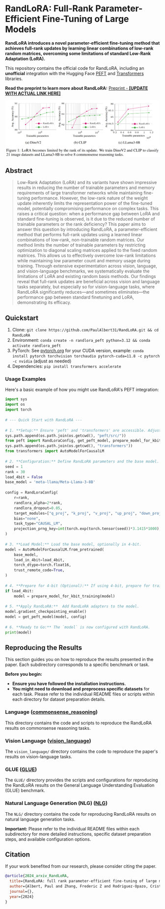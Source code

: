 # RandLoRA: Full-Rank Parameter-Efficient Fine-Tuning of Large Models

**RandLoRA introduces a novel parameter-efficient fine-tuning method that achieves full-rank updates by learning linear combinations of low-rank random matrices, overcoming some limitations of standard Low-Rank Adaptation (LoRA).**

This repository contains the official code for RandLoRA, including an **unofficial** integration with the Hugging Face [PEFT](https://github.com/huggingface/peft) and [Transformers](https://github.com/huggingface/transformers) libraries.

**Read the preprint to learn more about RandLoRA:** [Preprint - **[UPDATE WITH ACTUAL LINK HERE]**]()


![RandLoRAOverview](figures/overview.png)

## Abstract

> Low-Rank Adaptation (LoRA) and its variants have shown impressive results in reducing the number of trainable parameters and memory requirements of large
transformer networks while maintaining fine-tuning performance. However, the low-rank nature of the weight update inherently limits the representation power of the fine-tuned model, potentially compromising performance on complex tasks. This raises a critical question: when a performance gap between LoRA and
standard fine-tuning is observed, is it due to the reduced number of trainable parameters or the rank deficiency?
This paper aims to answer this question by introducing RandLoRA, a parameter-efficient method that performs full-rank updates using a learned linear combinations of low-rank, non-trainable random matrices. Our method limits the number of trainable parameters by restricting optimization to diagonal scaling matrices applied to the fixed random matrices. This allows us to effectively overcome low-rank limitations while maintaining low parameter count and memory usage during training.
Through extensive experimentation across vision, language, and vision-language benchmarks, we systematically evaluate the limitations of LoRA and existing random basis methods. Our findings reveal that full-rank updates are beneficial across vision and language tasks separately, but especially so for vision-language tasks, where RandLoRA significantly reduces—and sometimes eliminates—the performance gap between standard finetuning and LoRA, demonstrating its efficacy.

## Quickstart

1. Clone: `git clone https://github.com/PaulAlbert31/RandLoRA.git && cd RandLoRA`
2. Environment: `conda create -n randlora_peft python=3.12 && conda activate randlora_peft`
3. PyTorch: See [pytorch.org](https://pytorch.org/get-started/locally/) for your CUDA version, example: `conda install pytorch torchvision torchaudio pytorch-cuda=11.8 -c pytorch -c nvidia` (adjust as needed)
4. Dependencies: `pip install transformers accelerate`

### Usage Examples

Here's a basic example of how you might use RandLoRA's PEFT integration:

```python
import sys
import os
import torch

# --- Quick Start with RandLoRA ---

# 1. **Setup:** Ensure 'peft' and 'transformers' are accessible. Adjust paths if needed for local versions.
sys.path.append(os.path.join(os.getcwd(), "peft/src/"))
from peft import RandLoraConfig, get_peft_model, prepare_model_for_kbit_training
sys.path.append(os.path.join(os.getcwd(), "transformers"))
from transformers import AutoModelForCausalLM

# 2. **Configuration:** Define RandLoRA parameters and the base model.
seed = 1
rank = 30
load_4bit = False
base_model = 'meta-llama/Meta-Llama-3-8B'

config = RandLoraConfig(
    r=rank,
    randlora_alpha=2*rank,
    randlora_dropout=0.05,
    target_modules=["q_proj", "k_proj", "v_proj", "up_proj", "down_proj"],
    bias="none",
    task_type="CAUSAL_LM",
    projection_prng_key=int(torch.exp(torch.tensor(seed))*3.1415*1000),
)

# 3. **Load Model:** Load the base model, optionally in 4-bit.
model = AutoModelForCausalLM.from_pretrained(
    base_model,
    load_in_4bit=load_4bit,
    torch_dtype=torch.float16,
    trust_remote_code=True,
)

# 4. **Prepare for 4-bit (Optional):** If using 4-bit, prepare for training.
if load_4bit:
    model = prepare_model_for_kbit_training(model)

# 5. **Apply RandLoRA:**  Add RandLoRA adapters to the model.
model.gradient_checkpointing_enable()
model = get_peft_model(model, config)

# 6. **Ready to Go:** The `model` is now configured with RandLoRA.
print(model)
```

## Reproducing the Results

This section guides you on how to reproduce the results presented in the paper. Each subdirectory corresponds to a specific benchmark or task.

**Before you begin:**

* **Ensure you have followed the installation instructions.**
* **You might need to download and preprocess specific datasets** for each task. Please refer to the individual README files or scripts within each directory for dataset preparation details.

### Language ([commonsense_reasoning](commonsense_reasoning/))

This directory contains the code and scripts to reproduce the RandLoRA results on commonsense reasoning tasks.

### Vision Language ([vision_language](vision_language/))

The `vision_language/` directory contains the code to reproduce the paper's results on vision-language tasks.

### GLUE ([GLUE](GLUE/))

The `GLUE/` directory provides the scripts and configurations for reproducing the RandLoRA results on the General Language Understanding Evaluation (GLUE) benchmark.

### Natural Language Generation (NLG) ([NLG](NLG/))

The `NLG/` directory contains the code for reproducing RandLoRA results on natural language generation tasks.

**Important:** Please refer to the individual README files within each subdirectory for more detailed instructions, specific dataset preparation steps, and available configuration options.

## Citation

If your work benefited from our research, please consider citing the paper.

```bibtex
@article{2024_arxiv_RandLoRA,
  title={RandLoRA: full rank parameter-efficient fine-tuning of large models},
  author={Albert, Paul and Zhang, Frederic Z and Rodriguez-Opazo, Cristian and Saratchandran, Hemanth and Hengel, Anton van den and Abbasnejad, Ehsan},
  journal={},
  year={2024}
}
```